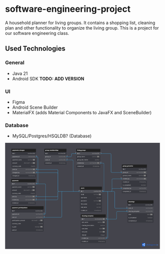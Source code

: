 # software-engineering-project

A household planner for living groups. It contains a shopping list, cleaning plan and other functionality to organize the living group. This is a project for our software engineering class. 

## Used Technologies
### General
* Java 21
* Android SDK <b>TODO: ADD VERSION</b>
### UI
* Figma
* Android Scene Builder
* MaterialFX (adds Material Components to JavaFX and SceneBuilder)
### Database
* MySQL/Postgres/HSQLDB? (Database)

![Database Scheme](https://github.com/OnlyLucas/software-engineering-project/blob/architecture/architecture/data_schema/database_schema.png)
